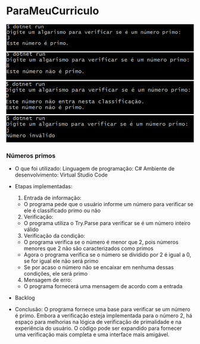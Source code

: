 # ParaMeuCurriculo
![alt text](image.png)
![alt text](image-1.png)
![alt text](image-2.png)
![alt text](image-3.png)


### Números primos

- O que foi utilizado:
  Linguagem de programação: C#
  Ambiente de desenvolvimento: Virtual Studio Code
  
- Etapas implementadas:
  1. Entrada de informação:
   - O programa pede que o usuário informe um número para verificar se ele é classificado primo ou não
  2. Verificação:
   - O programa utiliza o Try.Parse para verificar se é um número inteiro válido
  3. Verificação da condição:
   - O programa verifica se o número é menor que 2, pois números menores que 2 não são caracterizados como primos
   - Agora o programa verifica se o número se dividido por 2 é igual a 0, se for igual ele não será primo
   - Se por acaso o número não se encaixar em nenhuma dessas condições, ele será primo
  4. Mensagem de erro:
   - O programa fornecerá uma mensagem de acordo com a entrada
       
- Backlog
- Conclusão:
  O programa fornece uma base para verificar se um número é primo. Embora a verificação esteja implementada para o número 2, há espaço para melhorias na lógica de verificação de primalidade e na experiência do usuário. O código pode ser expandido para fornecer uma verificação mais completa e uma interface mais amigável.
